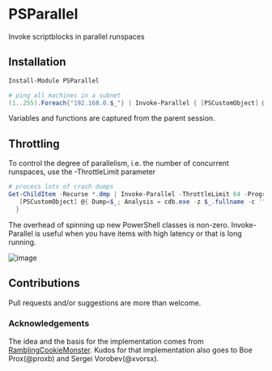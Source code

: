 # PSParallel

Invoke scriptblocks in parallel runspaces

## Installation

```PowerShell
Install-Module PSParallel
```

```PowerShell
# ping all machines in a subnet
(1..255).Foreach{"192.168.0.$_"} | Invoke-Parallel { [PSCustomObject] @{IP=$_;Result=ping.exe -4 -a -w 20 $_}}
```

Variables and functions are captured from the parent session.

## Throttling

To control the degree of parallelism, i.e. the number of concurrent runspaces, use the -ThrottleLimit parameter

```PowerShell
# process lots of crash dumps
Get-ChildItem -Recurse *.dmp | Invoke-Parallel -ThrottleLimit 64 -ProgressActivity "Processing dumps" {
   [PSCustomObject] @{ Dump=$_; Analysis = cdb.exe -z $_.fullname -c '"!analyze -v;q"'
  }
```

The overhead of spinning up new PowerShell classes is non-zero. Invoke-Parallel is useful when you have items with high latency or that is long running.

![image](https://github.com/powercode/PSParallel/raw/master/images/Invoke-Parallel.png)

## Contributions

Pull requests and/or suggestions are more than welcome.

### Acknowledgements

The idea and the basis for the implementation comes from [RamblingCookieMonster](https://github.com/RamblingCookieMonster).
Kudos for that implementation also goes to Boe Prox(@proxb) and Sergei Vorobev(@xvorsx).
